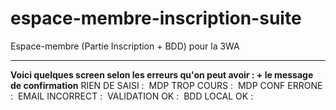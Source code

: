 # espace-membre-inscription-suite
Espace-membre (Partie Inscription + BDD) pour la 3WA

----------
**Voici quelques screen selon les erreurs qu'on peut avoir : + le message de confirmation**
RIEN DE SAISI :
<img src="http://puu.sh/tLo9q/794f1f5f44.png" alt="">
MDP TROP COURS :
<img src="http://puu.sh/tLob5/450fcf1610.png" alt="">
MDP CONF ERRONE :
<img src="http://puu.sh/tLocu/7cb48bc994.png" alt="">
EMAIL INCORRECT :
<img src="http://puu.sh/tLodS/543cdf900e.png" alt="">
VALIDATION OK :
<img src="http://puu.sh/tLoiM/774951921a.png" alt="">
BDD LOCAL OK :
<img src="http://puu.sh/tLokS/0dd51d9975.png" alt="">